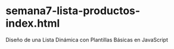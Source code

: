 # semana7-lista-productos-index.html
Diseño de una Lista Dinámica con Plantillas Básicas en JavaScript

